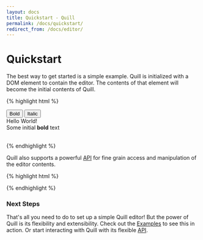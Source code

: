 ```yaml
---
layout: docs
title: Quickstart - Quill
permalink: /docs/quickstart/
redirect_from: /docs/editor/
---
```


# Quickstart

The best way to get started is a simple example. Quill is initialized with a DOM element to contain the editor. The contents of that element will become the initial contents of Quill.

{% highlight html %}
<!-- Create the toolbar container -->
<div id="toolbar">
  <button class="ql-bold">Bold</button>
  <button class="ql-italic">Italic</button>
</div>

<!-- Create the editor container -->
<div id="editor">
  <div>Hello World!</div>
  <div>Some initial <b>bold</b> text</div>
  <div><br></div>
</div>

<!-- Include the Quill library -->
<script src="http://quilljs.com/js/quill.js"></script>

<!-- Initialize Quill editor -->
<script>
  var quill = new Quill('#editor');
  quill.addModule('toolbar', { container: '#toolbar' });
</script>
{% endhighlight %}

Quill also supports a powerful [API](/docs/api/) for fine grain access and manipulation of the editor contents.

{% highlight html %}
<script>
  quill.on('text-change', function(delta, source) {
    console.log('Editor contents have changed', delta);
  });

  quill.insertText(11, ' Bilbo');
  console.log(quill.getText());   // Should output "Hello World Bilbo!\nSome initial bold text";
</script>
{% endhighlight %}

### Next Steps ###

That's all you need to do to set up a simple Quill editor! But the power of Quill is its flexibility and extensibility. Check out the [Examples](/examples/) to see this in action. Or start interacting with Quill with its flexible [API](/docs/api/).
